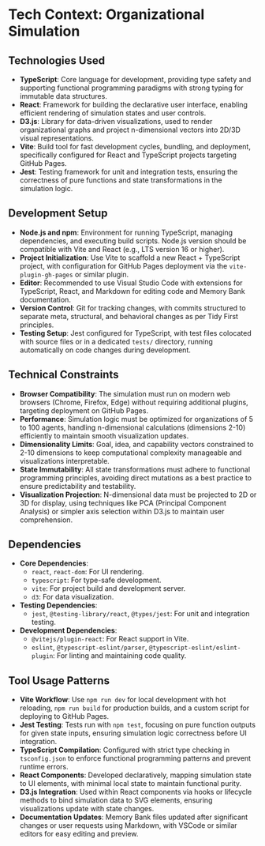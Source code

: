 # Tech Context: Organizational Simulation

## Technologies Used
- **TypeScript**: Core language for development, providing type safety and supporting functional programming paradigms with strong typing for immutable data structures.
- **React**: Framework for building the declarative user interface, enabling efficient rendering of simulation states and user controls.
- **D3.js**: Library for data-driven visualizations, used to render organizational graphs and project n-dimensional vectors into 2D/3D visual representations.
- **Vite**: Build tool for fast development cycles, bundling, and deployment, specifically configured for React and TypeScript projects targeting GitHub Pages.
- **Jest**: Testing framework for unit and integration tests, ensuring the correctness of pure functions and state transformations in the simulation logic.

## Development Setup
- **Node.js and npm**: Environment for running TypeScript, managing dependencies, and executing build scripts. Node.js version should be compatible with Vite and React (e.g., LTS version 16 or higher).
- **Project Initialization**: Use Vite to scaffold a new React + TypeScript project, with configuration for GitHub Pages deployment via the `vite-plugin-gh-pages` or similar plugin.
- **Editor**: Recommended to use Visual Studio Code with extensions for TypeScript, React, and Markdown for editing code and Memory Bank documentation.
- **Version Control**: Git for tracking changes, with commits structured to separate meta, structural, and behavioral changes as per Tidy First principles.
- **Testing Setup**: Jest configured for TypeScript, with test files colocated with source files or in a dedicated `tests/` directory, running automatically on code changes during development.

## Technical Constraints
- **Browser Compatibility**: The simulation must run on modern web browsers (Chrome, Firefox, Edge) without requiring additional plugins, targeting deployment on GitHub Pages.
- **Performance**: Simulation logic must be optimized for organizations of 5 to 100 agents, handling n-dimensional calculations (dimensions 2-10) efficiently to maintain smooth visualization updates.
- **Dimensionality Limits**: Goal, idea, and capability vectors constrained to 2-10 dimensions to keep computational complexity manageable and visualizations interpretable.
- **State Immutability**: All state transformations must adhere to functional programming principles, avoiding direct mutations as a best practice to ensure predictability and testability.
- **Visualization Projection**: N-dimensional data must be projected to 2D or 3D for display, using techniques like PCA (Principal Component Analysis) or simpler axis selection within D3.js to maintain user comprehension.

## Dependencies
- **Core Dependencies**: 
  - `react`, `react-dom`: For UI rendering.
  - `typescript`: For type-safe development.
  - `vite`: For project build and development server.
  - `d3`: For data visualization.
- **Testing Dependencies**: 
  - `jest`, `@testing-library/react`, `@types/jest`: For unit and integration testing.
- **Development Dependencies**: 
  - `@vitejs/plugin-react`: For React support in Vite.
  - `eslint`, `@typescript-eslint/parser`, `@typescript-eslint/eslint-plugin`: For linting and maintaining code quality.

## Tool Usage Patterns
- **Vite Workflow**: Use `npm run dev` for local development with hot reloading, `npm run build` for production builds, and a custom script for deploying to GitHub Pages.
- **Jest Testing**: Tests run with `npm test`, focusing on pure function outputs for given state inputs, ensuring simulation logic correctness before UI integration.
- **TypeScript Compilation**: Configured with strict type checking in `tsconfig.json` to enforce functional programming patterns and prevent runtime errors.
- **React Components**: Developed declaratively, mapping simulation state to UI elements, with minimal local state to maintain functional purity.
- **D3.js Integration**: Used within React components via hooks or lifecycle methods to bind simulation data to SVG elements, ensuring visualizations update with state changes.
- **Documentation Updates**: Memory Bank files updated after significant changes or user requests using Markdown, with VSCode or similar editors for easy editing and preview.
